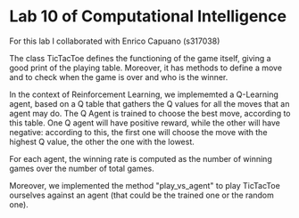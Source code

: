 # Lab 10 of Computational Intelligence

For this lab I collaborated with Enrico Capuano (s317038)

The class TicTacToe defines the functioning of the game itself, giving a good print of the playing table.
Moreover, it has methods to define a move and to check when the game is over and who is the winner. 

In the context of Reinforcement Learning, we implememted a Q-Learning agent, based on a Q table that gathers the Q values for all the moves that an agent may do.
The Q Agent is trained to choose the best move, according to this table. One Q agent will have positive reward, while the other will have negative: according to this, the first one will choose the move with the highest Q value, the other the one with the lowest.

For each agent, the winning rate is computed as the number of winning games over the number of total games.

Moreover, we implemented the method "play_vs_agent" to play TicTacToe ourselves against an agent (that could be the trained one or the random one).
